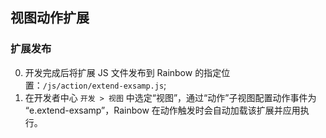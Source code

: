 ## 视图动作扩展

### 扩展发布

0. 开发完成后将扩展 JS 文件发布到 Rainbow 的指定位置：```/js/action/extend-exsamp.js```;
0. 在开发者中心 ```开发 > 视图``` 中选定“视图”，通过“动作”子视图配置动作事件为 “e.extend-exsamp”，Rainbow 在动作触发时会自动加载该扩展并应用执行。